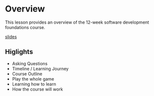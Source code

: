 # Overview
This lesson provides an overview of the 12-week software development foundations course.

[slides](https://dpi-we.github.io/sdf-overview)

## Higlights
- Asking Questions
- Timeline / Learning Journey
- Course Outline
- Play the whole game
- Learning how to learn
- How the course will work
